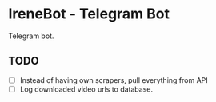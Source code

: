 # IreneBot - Telegram Bot

Telegram bot.

## TODO
- [ ] Instead of having own scrapers, pull everything from API
- [ ] Log downloaded video urls to database.
